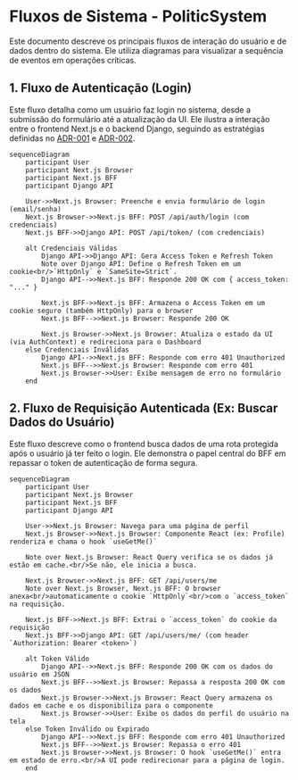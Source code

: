 # Fluxos de Sistema - PoliticSystem

Este documento descreve os principais fluxos de interação do usuário e de dados dentro do sistema. Ele utiliza diagramas para visualizar a sequência de eventos em operações críticas.

## 1. Fluxo de Autenticação (Login)

Este fluxo detalha como um usuário faz login no sistema, desde a submissão do formulário até a atualização da UI. Ele ilustra a interação entre o frontend Next.js e o backend Django, seguindo as estratégias definidas no [ADR-001](./docs/adr/001-auth-strategy.md) e [ADR-002](./docs/adr/002-bff-architecture.md).

```mermaid
sequenceDiagram
    participant User
    participant Next.js Browser
    participant Next.js BFF
    participant Django API

    User->>Next.js Browser: Preenche e envia formulário de login (email/senha)
    Next.js Browser->>Next.js BFF: POST /api/auth/login (com credenciais)
    Next.js BFF->>Django API: POST /api/token/ (com credenciais)

    alt Credenciais Válidas
        Django API->>Django API: Gera Access Token e Refresh Token
        Note over Django API: Define o Refresh Token em um cookie<br/>`HttpOnly` e `SameSite=Strict`.
        Django API-->>Next.js BFF: Responde 200 OK com { access_token: "..." }

        Next.js BFF->>Next.js BFF: Armazena o Access Token em um cookie seguro (também HttpOnly) para o browser
        Next.js BFF-->>Next.js Browser: Responde 200 OK

        Next.js Browser->>Next.js Browser: Atualiza o estado da UI (via AuthContext) e redireciona para o Dashboard
    else Credenciais Inválidas
        Django API-->>Next.js BFF: Responde com erro 401 Unauthorized
        Next.js BFF-->>Next.js Browser: Responde com erro 401
        Next.js Browser->>User: Exibe mensagem de erro no formulário
    end
```

## 2. Fluxo de Requisição Autenticada (Ex: Buscar Dados do Usuário)

Este fluxo descreve como o frontend busca dados de uma rota protegida após o usuário já ter feito o login. Ele demonstra o papel central do BFF em repassar o token de autenticação de forma segura.

```mermaid
sequenceDiagram
    participant User
    participant Next.js Browser
    participant Next.js BFF
    participant Django API

    User->>Next.js Browser: Navega para uma página de perfil
    Next.js Browser->>Next.js Browser: Componente React (ex: Profile) renderiza e chama o hook `useGetMe()`

    Note over Next.js Browser: React Query verifica se os dados já estão em cache.<br/>Se não, ele inicia a busca.

    Next.js Browser->>Next.js BFF: GET /api/users/me
    Note over Next.js Browser, Next.js BFF: O browser anexa<br/>automaticamente o cookie `HttpOnly`<br/>com o `access_token` na requisição.

    Next.js BFF->>Next.js BFF: Extrai o `access_token` do cookie da requisição
    Next.js BFF->>Django API: GET /api/users/me/ (com header `Authorization: Bearer <token>`)

    alt Token Válido
        Django API-->>Next.js BFF: Responde 200 OK com os dados do usuário em JSON
        Next.js BFF-->>Next.js Browser: Repassa a resposta 200 OK com os dados
        Next.js Browser->>Next.js Browser: React Query armazena os dados em cache e os disponibiliza para o componente
        Next.js Browser->>User: Exibe os dados do perfil do usuário na tela
    else Token Inválido ou Expirado
        Django API-->>Next.js BFF: Responde com erro 401 Unauthorized
        Next.js BFF-->>Next.js Browser: Repassa o erro 401
        Next.js Browser->>Next.js Browser: O hook `useGetMe()` entra em estado de erro.<br/>A UI pode redirecionar para a página de login.
    end
```
